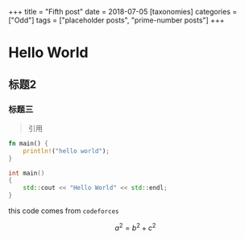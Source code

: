 +++
title = "Fifth post"
date = 2018-07-05
[taxonomies]
categories = ["Odd"]
tags = ["placeholder posts", "prime-number posts"]
+++

# Hello World

## 标题2

### 标题三

> 引用

```rust
fn main() {
    println!("hello world");
}
```

```c++
int main()
{
    std::cout << "Hello World" << std::endl;
}
```

this code comes from `codeforces`

$$
a^2 = b^2 + c^2
$$

